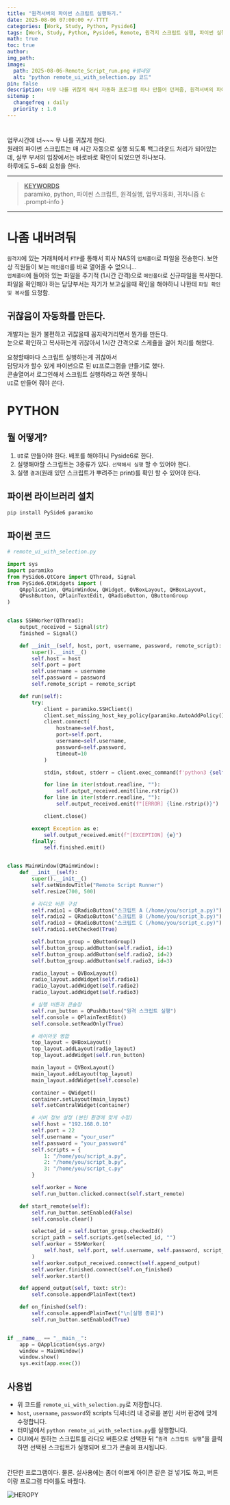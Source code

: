```yaml
---
title: "원격서버의 파이썬 스크립트 실행하기."
date: 2025-08-06 07:00:00 +/-TTTT
categories: [Work, Study, Python, Pyside6]
tags: [Work, Study, Python, Pyside6, Remote, 원격지 스크립트 실행, 파이썬 실행, 업무자동화]
math: true
toc: true
author: 
img_path:
image:
  path: 2025-08-06-Remote_Script_run.png #썸네일
  alt: "python remote_ui_with_selection.py 코드"
pin: false
description: 너무 나를 귀찮게 해서 자동화 프로그램 하나 만들어 던져줌, 원격서버의 파이썬 실행하는 스크립트
sitemap :
  changefreq : daily
  priority : 1.0
---
```

#

업무시간에 너~~~ 무 나를 귀찮게 한다.  
원래의 파이썬 스크립트는 매 시간 자동으로 실행 되도록 백그라운드 처리가 되어있는데,  실무 부서의 입장에서는 바로바로 확인이 되었으면 하나보다.  
하루에도 5~6회 요청을 한다.

--------------------
> **<u>KEYWORDS</u>**         
> paramiko, python, 파이썬 스크립트, 원격실행, 업무자동화, 귀차니즘
{: .prompt-info }
--------------------
# 나좀 내버려둬
`원격지`에 있는 거래처에서 `FTP`를 통해서 회사 NAS의 `업체폴더`로 파일을 전송한다. 보안상 직원들이 보는 `메인폴더`를 바로 열어줄 수 없으니...  
`업체폴더`에 들어와 있는 파일을 주기적 (1시간 간격)으로 `메인폴더`로 신규파일을 복사한다.  
파일을 확인해야 하는 담당부서는 자기가 보고싶을때 확인을 해야하니 나한테 `파일 확인 및 복사`를 요청함.

## 귀찮음이 자동화를 만든다.
개발자는 뭔가 불편하고 귀찮을때 꼼지락거리면서 뭔가를 만든다.  
눈으로 확인하고 복사하는게 귀찮아서 1시간 간격으로 스케쥴을 걸어 처리를 해왔다.  

요청할때마다 스크립트 실행하는게 귀찮아서   
담당자가 할수 있게 파이썬으로 된 `UI`프로그램을 만들기로 했다.  
콘솔열어서 로그인해서 스크립트 실행하라고 하면 못하니  
`UI`로 만들어 줘야 쓴다.

# PYTHON 
## 뭘 어떻게?
1. `UI`로 만들어야 한다. 배포를 해야하니 Pyside6로 한다.
2. 실행해야할 스크립트는 3종류가 있다. `선택해서 실행` 할 수 있어야 한다.
3. 실행 `결과`(원래 있던 스크립트가 뿌려주는 print)를 확인 할 수 있어야 한다.

## 파이썬 라이브러리 설치
```bash
pip install PySide6 paramiko
```

## 파이썬 코드
```python
# remote_ui_with_selection.py

import sys
import paramiko
from PySide6.QtCore import QThread, Signal
from PySide6.QtWidgets import (
    QApplication, QMainWindow, QWidget, QVBoxLayout, QHBoxLayout,
    QPushButton, QPlainTextEdit, QRadioButton, QButtonGroup
)


class SSHWorker(QThread):
    output_received = Signal(str)
    finished = Signal()

    def __init__(self, host, port, username, password, remote_script):
        super().__init__()
        self.host = host
        self.port = port
        self.username = username
        self.password = password
        self.remote_script = remote_script

    def run(self):
        try:
            client = paramiko.SSHClient()
            client.set_missing_host_key_policy(paramiko.AutoAddPolicy())
            client.connect(
                hostname=self.host,
                port=self.port,
                username=self.username,
                password=self.password,
                timeout=10
            )

            stdin, stdout, stderr = client.exec_command(f'python3 {self.remote_script}')

            for line in iter(stdout.readline, ""):
                self.output_received.emit(line.rstrip())
            for line in iter(stderr.readline, ""):
                self.output_received.emit(f"[ERROR] {line.rstrip()}")

            client.close()

        except Exception as e:
            self.output_received.emit(f"[EXCEPTION] {e}")
        finally:
            self.finished.emit()


class MainWindow(QMainWindow):
    def __init__(self):
        super().__init__()
        self.setWindowTitle("Remote Script Runner")
        self.resize(700, 500)

        # 라디오 버튼 구성
        self.radio1 = QRadioButton("스크립트 A (/home/you/script_a.py)")
        self.radio2 = QRadioButton("스크립트 B (/home/you/script_b.py)")
        self.radio3 = QRadioButton("스크립트 C (/home/you/script_c.py)")
        self.radio1.setChecked(True)

        self.button_group = QButtonGroup()
        self.button_group.addButton(self.radio1, id=1)
        self.button_group.addButton(self.radio2, id=2)
        self.button_group.addButton(self.radio3, id=3)

        radio_layout = QVBoxLayout()
        radio_layout.addWidget(self.radio1)
        radio_layout.addWidget(self.radio2)
        radio_layout.addWidget(self.radio3)

        # 실행 버튼과 콘솔창
        self.run_button = QPushButton("원격 스크립트 실행")
        self.console = QPlainTextEdit()
        self.console.setReadOnly(True)

        # 레이아웃 병합
        top_layout = QHBoxLayout()
        top_layout.addLayout(radio_layout)
        top_layout.addWidget(self.run_button)

        main_layout = QVBoxLayout()
        main_layout.addLayout(top_layout)
        main_layout.addWidget(self.console)

        container = QWidget()
        container.setLayout(main_layout)
        self.setCentralWidget(container)

        # 서버 정보 설정 (본인 환경에 맞게 수정)
        self.host = "192.168.0.10"
        self.port = 22
        self.username = "your_user"
        self.password = "your_password"
        self.scripts = {
            1: "/home/you/script_a.py",
            2: "/home/you/script_b.py",
            3: "/home/you/script_c.py"
        }

        self.worker = None
        self.run_button.clicked.connect(self.start_remote)

    def start_remote(self):
        self.run_button.setEnabled(False)
        self.console.clear()

        selected_id = self.button_group.checkedId()
        script_path = self.scripts.get(selected_id, "")
        self.worker = SSHWorker(
            self.host, self.port, self.username, self.password, script_path
        )
        self.worker.output_received.connect(self.append_output)
        self.worker.finished.connect(self.on_finished)
        self.worker.start()

    def append_output(self, text: str):
        self.console.appendPlainText(text)

    def on_finished(self):
        self.console.appendPlainText("\n[실행 종료]")
        self.run_button.setEnabled(True)


if __name__ == "__main__":
    app = QApplication(sys.argv)
    window = MainWindow()
    window.show()
    sys.exit(app.exec())
```
## 사용법
- 위 코드를 `remote_ui_with_selection.py`로 저장합니다.
- `host`, `username`, `password`와 scripts 딕셔너리 내 경로를 본인 서버 환경에 맞게 수정합니다.
- 터미널에서 `python remote_ui_with_selection.py`를 실행합니다.
- GUI에서 원하는 스크립트를 라디오 버튼으로 선택한 뒤 “`원격 스크립트 실행`”을 클릭하면 선택된 스크립트가 실행되며 로그가 콘솔에 표시됩니다.

#

간단한 프로그램이다.
물론. 실사용에는 좀더 이쁘게 아이콘 같은 걸 넣기도 하고, 버튼이랑 프로그램 타이틀도 바꿨다.

![HEROPY](/assets/img/for_post/2025-08-05-remote_py.png)



